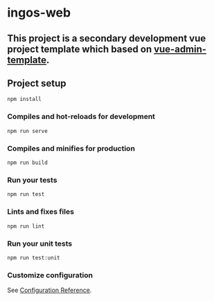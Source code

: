 # ingos-web
## This project is a secondary development vue project template which based on [vue-admin-template](https://github.com/PanJiaChen/vue-admin-template/).

## Project setup
```
npm install
```

### Compiles and hot-reloads for development
```
npm run serve
```

### Compiles and minifies for production
```
npm run build
```

### Run your tests
```
npm run test
```

### Lints and fixes files
```
npm run lint
```

### Run your unit tests
```
npm run test:unit
```

### Customize configuration
See [Configuration Reference](https://cli.vuejs.org/config/).
